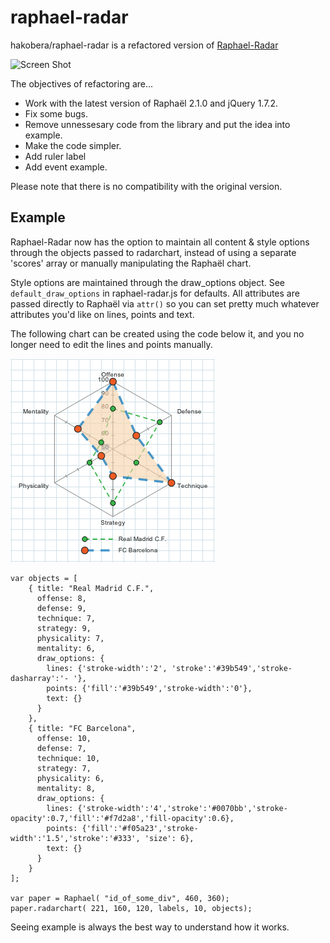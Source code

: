 raphael-radar
=============

hakobera/raphael-radar is a refactored version of
[Raphael-Radar](https://github.com/jsoma/raphael-radar)

![Screen Shot](https://github.com/ono/raphael-radar/raw/master/example/images/screenshot.png)

The objectives of refactoring are...

* Work with the latest version of Raphaël 2.1.0 and jQuery 1.7.2.
* Fix some bugs.
* Remove unnessesary code from the library and put the idea into example.
* Make the code simpler.
* Add ruler label
* Add event example.

Please note that there is no compatibility with the original version.

Example
-------

Raphael-Radar now has the option to maintain all content & style options through the objects passed to radarchart, instead of using a separate 'scores' array or manually manipulating the Raphaël chart.

Style options are maintained through the draw_options object. See `default_draw_options` in raphael-radar.js for defaults. All attributes are passed directly to Raphaël via `attr()` so you can set pretty much whatever attributes you'd like on lines, points and text.

The following chart can be created using the code below it, and you no longer need to edit the lines and points manually.

![Screen Shot](https://github.com/hakobera/raphael-radar/raw/master/example/images/screenshot.png)
    
    var objects = [
        { title: "Real Madrid C.F.", 
          offense: 8,
          defense: 9,
          technique: 7,
          strategy: 9,
          physicality: 7,
          mentality: 6,
          draw_options: {
            lines: {'stroke-width':'2', 'stroke':'#39b549','stroke-dasharray':'- '},
            points: {'fill':'#39b549','stroke-width':'0'},
            text: {}
          }
        },
        { title: "FC Barcelona", 
          offense: 10,
          defense: 7,
          technique: 10,
          strategy: 7,
          physicality: 6,
          mentality: 8,
          draw_options: {
            lines: {'stroke-width':'4','stroke':'#0070bb','stroke-opacity':0.7,'fill':'#f7d2a8','fill-opacity':0.6},
            points: {'fill':'#f05a23','stroke-width':'1.5','stroke':'#333', 'size': 6},
            text: {}
          }
        }
    ];

    var paper = Raphael( "id_of_some_div", 460, 360);
    paper.radarchart( 221, 160, 120, labels, 10, objects);

Seeing example is always the best way to understand how it works.